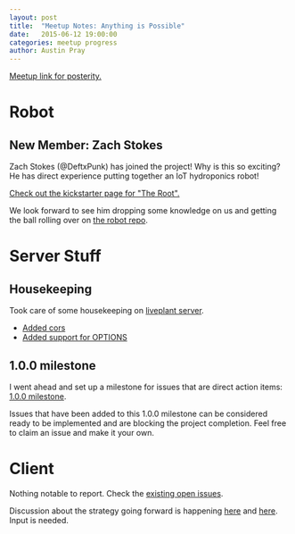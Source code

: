 ```yaml
---
layout: post
title:  "Meetup Notes: Anything is Possible"
date:   2015-06-12 19:00:00
categories: meetup progress
author: Austin Pray
---
```


[Meetup link for posterity.](http://www.meetup.com/Dallas-Web-Mobile-Development-Meetup/events/223056727/)

# Robot 

## New Member: Zach Stokes

Zach Stokes (@DeftxPunk) has joined the project! Why is this so exciting? He
has direct experience putting together an IoT hydroponics robot! 

[Check out the kickstarter page for "The Root".](https://www.kickstarter.com/projects/57013250/the-root-a-self-contained-solar-powered-plant-grow)

We look forward to see him dropping some knowledge on us and getting the ball
rolling over on [the robot repo](https://github.com/liveplant/liveplant-bot).

# Server Stuff

## Housekeeping 

Took care of some housekeeping on [liveplant server](https://github.com/liveplant/liveplant-server). 

- [Added cors](https://github.com/liveplant/liveplant-server/issues/14)
- [Added support for OPTIONS](https://github.com/liveplant/liveplant-server/issues/14)

## 1.0.0 milestone

I went ahead and set up a milestone for issues that are direct action items: [1.0.0 milestone](https://github.com/liveplant/liveplant-server/milestones/1.0.0).

Issues that have been added to this 1.0.0 milestone can be considered ready to
be implemented and are blocking the project completion. Feel free to claim an
issue and make it your own.

# Client 

Nothing notable to report. Check the [existing open issues](https://github.com/liveplant/liveplant.io/issues).

Discussion about the strategy going forward is happening
[here](https://github.com/liveplant/liveplant.io/issues/10) and
[here](https://github.com/liveplant/liveplant.io/issues/1). Input is needed.
